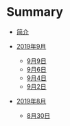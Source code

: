 # Summary

* [简介](README.md)

* [2019年9月]()
  * [9月9日](2019/09/09.md)
  * [9月6日](2019/09/06.md)
  * [9月4日](2019/09/04.md)
  * [9月2日](2019/09/02.md)

* [2019年8月]()
  * [8月30日](2019/08/30.md)


